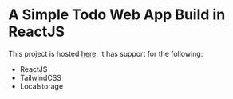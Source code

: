 # A Simple Todo Web App Build in ReactJS
This project is hosted [here](https://todo.parthsarthee.com).
It has support for the following:
- ReactJS
- TailwindCSS
- Localstorage
